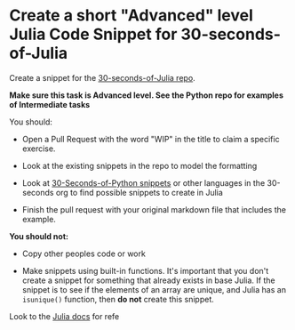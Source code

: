 # Create a short "Advanced" level Julia Code Snippet for 30-seconds-of-Julia


Create a snippet for the [30-seconds-of-Julia repo](https://github.com/30-seconds/30-seconds-of-julia).

**Make sure this task is Advanced level. See the Python repo for examples of Intermediate tasks**

You should:

*   Open a Pull Request with the word "WIP" in the title to claim a specific exercise.

*   Look at the existing snippets in the repo to model the formatting

*   Look at [30-Seconds-of-Python snippets](https://github.com/30-seconds/30-seconds-of-python/tree/master/snippets) or other languages in the 30-seconds org to find possible snippets to create in Julia

*   Finish the pull request with your original markdown file that includes the example.

**You should not:**

*   Copy other peoples code or work

*   Make snippets using built-in functions. It's important that you don't create a snippet for something that already exists in base Julia. If the snippet is to see if the elements of an array are unique, and Julia has an `isunique()` function, then **do not** create this snippet.

Look to the [Julia docs](https://docs.julialang.org/en/v1/) for refe